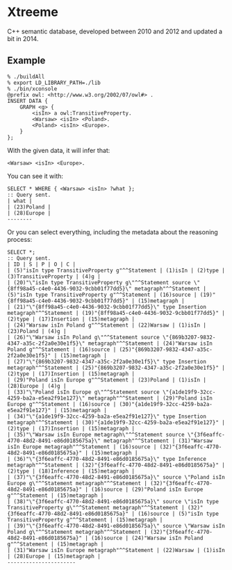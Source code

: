 Xtreeme
=======

C++ semantic database, developed between 2010 and 2012 and updated a bit in 2014.

Example
-------

	% ./buildAll
	% export LD_LIBRARY_PATH=./lib
	% ./bin/xconsole
	@prefix owl: <http://www.w3.org/2002/07/owl#> .
	INSERT DATA {
		GRAPH <g> {
			<isIn> a owl:TransitiveProperty.
			<Warsaw> <isIn> <Poland>.
			<Poland> <isIn> <Europe>.
		}
	};

With the given data, it will infer that:

	<Warsaw> <isIn> <Europe>.

You can see it with:

	SELECT * WHERE { <Warsaw> <isIn> ?what };
	:: Query sent.
	| what |
	| (23)Poland |
	| (28)Europe |
	--------

Or you can select everything, including the metadata about the reasoning process:

	SELECT *;
	:: Query sent.
	| ID | S | P | O | C |
	| (5)"isIn type TransitiveProperty g"^^Statement | (1)isIn | (2)type | (3)TransitiveProperty | (4)g |
	| (20)"\"isIn type TransitiveProperty g\"^^Statement source \"{8ff98a45-c4e0-4436-9032-9cbb01f77dd5}\" metagraph"^^Statement | (5)"isIn type TransitiveProperty g"^^Statement | (16)source | (19)"{8ff98a45-c4e0-4436-9032-9cbb01f77dd5}" | (15)metagraph |
	| (21)"\"{8ff98a45-c4e0-4436-9032-9cbb01f77dd5}\" type Insertion metagraph"^^Statement | (19)"{8ff98a45-c4e0-4436-9032-9cbb01f77dd5}" | (2)type | (17)Insertion | (15)metagraph |
	| (24)"Warsaw isIn Poland g"^^Statement | (22)Warsaw | (1)isIn | (23)Poland | (4)g |
	| (26)"\"Warsaw isIn Poland g\"^^Statement source \"{869b3207-9832-4347-a35c-2f2a0e30e1f5}\" metagraph"^^Statement | (24)"Warsaw isIn Poland g"^^Statement | (16)source | (25)"{869b3207-9832-4347-a35c-2f2a0e30e1f5}" | (15)metagraph |
	| (27)"\"{869b3207-9832-4347-a35c-2f2a0e30e1f5}\" type Insertion metagraph"^^Statement | (25)"{869b3207-9832-4347-a35c-2f2a0e30e1f5}" | (2)type | (17)Insertion | (15)metagraph |
	| (29)"Poland isIn Europe g"^^Statement | (23)Poland | (1)isIn | (28)Europe | (4)g |
	| (33)"\"Poland isIn Europe g\"^^Statement source \"{a1de19f9-32cc-4259-ba2a-e5ea2f91e127}\" metagraph"^^Statement | (29)"Poland isIn Europe g"^^Statement | (16)source | (30)"{a1de19f9-32cc-4259-ba2a-e5ea2f91e127}" | (15)metagraph |
	| (34)"\"{a1de19f9-32cc-4259-ba2a-e5ea2f91e127}\" type Insertion metagraph"^^Statement | (30)"{a1de19f9-32cc-4259-ba2a-e5ea2f91e127}" | (2)type | (17)Insertion | (15)metagraph |
	| (35)"\"Warsaw isIn Europe metagraph\"^^Statement source \"{3f6eaffc-4770-48d2-8491-e86d0185675a}\" metagraph"^^Statement | (31)"Warsaw isIn Europe metagraph"^^Statement | (16)source | (32)"{3f6eaffc-4770-48d2-8491-e86d0185675a}" | (15)metagraph |
	| (36)"\"{3f6eaffc-4770-48d2-8491-e86d0185675a}\" type Inference metagraph"^^Statement | (32)"{3f6eaffc-4770-48d2-8491-e86d0185675a}" | (2)type | (18)Inference | (15)metagraph |
	| (37)"\"{3f6eaffc-4770-48d2-8491-e86d0185675a}\" source \"Poland isIn Europe g\"^^Statement metagraph"^^Statement | (32)"{3f6eaffc-4770-48d2-8491-e86d0185675a}" | (16)source | (29)"Poland isIn Europe g"^^Statement | (15)metagraph |
	| (38)"\"{3f6eaffc-4770-48d2-8491-e86d0185675a}\" source \"isIn type TransitiveProperty g\"^^Statement metagraph"^^Statement | (32)"{3f6eaffc-4770-48d2-8491-e86d0185675a}" | (16)source | (5)"isIn type TransitiveProperty g"^^Statement | (15)metagraph |
	| (39)"\"{3f6eaffc-4770-48d2-8491-e86d0185675a}\" source \"Warsaw isIn Poland g\"^^Statement metagraph"^^Statement | (32)"{3f6eaffc-4770-48d2-8491-e86d0185675a}" | (16)source | (24)"Warsaw isIn Poland g"^^Statement | (15)metagraph |
	| (31)"Warsaw isIn Europe metagraph"^^Statement | (22)Warsaw | (1)isIn | (28)Europe | (15)metagraph |
	----------------------
